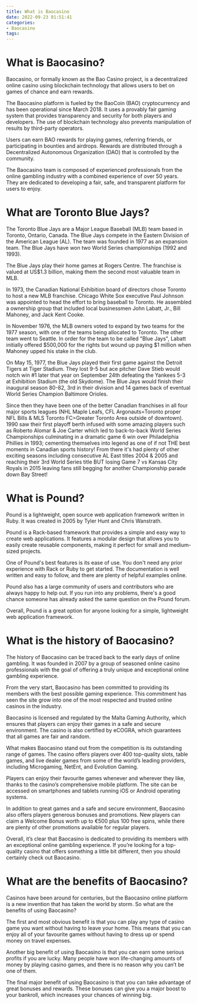 ```yaml
---
title: What is Baocasino 
date: 2022-09-23 01:51:41
categories:
- Baocasino
tags:
---
```



#  What is Baocasino? 

Baocasino, or formally known as the Bao Casino project, is a decentralized online casino using blockchain technology that allows users to bet on games of chance and earn rewards.

The Baocasino platform is fueled by the BaoCoin (BAO) cryptocurrency and has been operational since March 2018. It uses a provably fair gaming system that provides transparency and security for both players and developers. The use of blockchain technology also prevents manipulation of results by third-party operators. 

Users can earn BAO rewards for playing games, referring friends, or participating in bounties and airdrops. Rewards are distributed through a Decentralized Autonomous Organization (DAO) that is controlled by the community. 

The Baocasino team is composed of experienced professionals from the online gambling industry with a combined experience of over 50 years. They are dedicated to developing a fair, safe, and transparent platform for users to enjoy.

#  What are Toronto Blue Jays? 

The Toronto Blue Jays are a Major League Baseball (MLB) team based in Toronto, Ontario, Canada. The Blue Jays compete in the Eastern Division of the American League (AL). The team was founded in 1977 as an expansion team. The Blue Jays have won two World Series championships (1992 and 1993).

The Blue Jays play their home games at Rogers Centre. The franchise is valued at US$1.3 billion, making them the second most valuable team in MLB. 

In 1973, the Canadian National Exhibition board of directors chose Toronto to host a new MLB franchise. Chicago White Sox executive Paul Johnson was appointed to head the effort to bring baseball to Toronto. He assembled a ownership group that included local businessmen John Labatt, Jr., Bill Mahoney, and Jack Kent Cooke. 

In November 1976, the MLB owners voted to expand by two teams for the 1977 season, with one of the teams being allocated to Toronto. The other team went to Seattle. In order for the team to be called "Blue Jays", Labatt initially offered $500,000 for the rights but wound up paying $1 million when Mahoney upped his stake in the club. 

On May 15, 1977, the Blue Jays played their first game against the Detroit Tigers at Tiger Stadium. They lost 9-5 but ace pitcher Dave Stieb would notch win #1 later that year on September 24th defeating the Yankees 5-3 at Exhibition Stadium (the old Skydome). The Blue Jays would finish their inaugural season 80-82, 3rd in their division and 14 games back of eventual World Series Champion Baltimore Orioles. 

Since then they have been one of the better Canadian franchises in all four major sports leagues (NHL Maple Leafs, CFL Argonauts=Toronto proper NFL Bills & MLS Toronto FC=Greater Toronto Area outside of downtown). 1990 saw their first playoff berth infused with some amazing players such as Roberto Alomar & Joe Carter which led to back-to-back World Series Championships culminating in a dramatic game 6 win over Philadelphia Phillies in 1993; cementing themselves into legend as one of if not THE best moments in Canadian sports history! From there it's had plenty of other exciting seasons including consecutive AL East titles 2004 & 2005 and reaching their 3rd World Series title BUT losing Game 7 vs Kansas City Royals in 2015 leaving fans still begging for another Championship parade down Bay Street!

#  What is Pound? 

Pound is a lightweight, open source web application framework written in Ruby. It was created in 2005 by Tyler Hunt and Chris Wanstrath.

Pound is a Rack-based framework that provides a simple and easy way to create web applications. It features a modular design that allows you to easily create reusable components, making it perfect for small and medium-sized projects.

One of Pound's best features is its ease of use. You don't need any prior experience with Rack or Ruby to get started. The documentation is well written and easy to follow, and there are plenty of helpful examples online.

Pound also has a large community of users and contributors who are always happy to help out. If you run into any problems, there's a good chance someone has already asked the same question on the Pound forum.

Overall, Pound is a great option for anyone looking for a simple, lightweight web application framework.

#  What is the history of Baocasino? 

The history of Baocasino can be traced back to the early days of online gambling. It was founded in 2007 by a group of seasoned online casino professionals with the goal of offering a truly unique and exceptional online gambling experience. 

From the very start, Baocasino has been committed to providing its members with the best possible gaming experience. This commitment has seen the site grow into one of the most respected and trusted online casinos in the industry. 

Baocasino is licensed and regulated by the Malta Gaming Authority, which ensures that players can enjoy their games in a safe and secure environment. The casino is also certified by eCOGRA, which guarantees that all games are fair and random. 

What makes Baocasino stand out from the competition is its outstanding range of games. The casino offers players over 400 top-quality slots, table games, and live dealer games from some of the world’s leading providers, including Microgaming, NetEnt, and Evolution Gaming. 

Players can enjoy their favourite games whenever and wherever they like, thanks to the casino’s comprehensive mobile platform. The site can be accessed on smartphones and tablets running iOS or Android operating systems. 

In addition to great games and a safe and secure environment, Baocasino also offers players generous bonuses and promotions. New players can claim a Welcome Bonus worth up to €500 plus 100 free spins, while there are plenty of other promotions available for regular players. 

Overall, it’s clear that Baocasino is dedicated to providing its members with an exceptional online gambling experience. If you’re looking for a top-quality casino that offers something a little bit different, then you should certainly check out Baocasino.

#  What are the benefits of Baocasino?
 
Casinos have been around for centuries, but the Baocasino online platform is a new invention that has taken the world by storm. So what are the benefits of using Baocasino?

The first and most obvious benefit is that you can play any type of casino game you want without having to leave your home. This means that you can enjoy all of your favourite games without having to dress up or spend money on travel expenses.

Another big benefit of using Baocasino is that you can earn some serious profits if you are lucky. Many people have won life-changing amounts of money by playing casino games, and there is no reason why you can’t be one of them.

The final major benefit of using Baocasino is that you can take advantage of great bonuses and rewards. These bonuses can give you a major boost to your bankroll, which increases your chances of winning big.